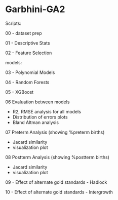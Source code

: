 # Garbhini-GA2


Scripts:


00 - dataset prep

01 - Descriptive Stats

02 - Feature Selection


models:

03 - Polynomial Models

04 - Random Forests

05 - XGBoost

06 Evaluation between models 
   - R2, RMSE analysis for all models
   - Distribution of errors plots
   - Bland Altman analysis 

07 Preterm Analysis (showing %preterm births)
   - Jacard similarity 
   - visualization plot

08 Postterm Analysis (showing %postterm births)
   - Jacard similarity 
   - visualization plot
   
09 - Effect of alternate gold standards - Hadlock

10 - Effect of alternate gold standards - Intergrowth

